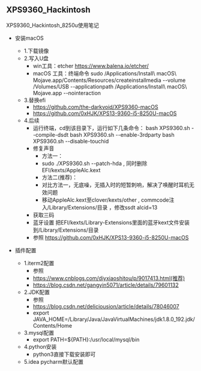 ## XPS9360_Hackintosh
XPS9360_Hackintosh_8250u使用笔记

* 安装macOS
  * 1.下载镜像
  * 2.写入U盘
      * win工具：etcher https://www.balena.io/etcher/
      * macOS 工具：终端命令 sudo /Applications/Install\ macOS\ Mojave.app/Contents/Resources/createinstallmedia --volume                            /Volumes/USB   --applicationpath /Applications/Install\ macOS\ Mojave.app --nointeraction
  * 3.替换efi
      * https://github.com/the-darkvoid/XPS9360-macOS
      * https://github.com/0xHJK/XPS13-9360-i5-8250U-macOS
  * 4.后续
      * 运行终端，cd到该目录下，运行如下几条命令：
        bash XPS9360.sh --compile-dsdt 
        bash XPS9360.sh --enable-3rdparty
        bash XPS9360.sh --disable-touchid
      * 修复声音 
        * 方法一：
        * sudo ./XPS9360.sh --patch-hda , 同时删除EFI/kexts/AppleAlc.kext
        * 方法二(推荐)：
        * 对比方法一，无底噪，无插入时的短暂刺响，解决了唤醒时耳机无效问题
        * 移动AppleAlc.kext至clover/kexts/other , commcode注入/Library/Extensions/目录 ，修改ssdt alcid=13
      * 获取三码
      * 蓝牙设置  把EFI/kexts/Library-Extensions里面的蓝牙kext文件安装到/Library/Extensions/目录
      * 参照 https://github.com/0xHJK/XPS13-9360-i5-8250U-macOS

* 插件配置
  * 1.iterm2配置
      * 参照 
      * https://www.cnblogs.com/diyxiaoshitou/p/9017413.html(推荐)
      * https://blog.csdn.net/gangyin5071/article/details/79601132
  * 2.JDK配置
      * 参照 
      * https://blog.csdn.net/deliciousion/article/details/78046007
      * export JAVA_HOME=/Library/Java/JavaVirtualMachines/jdk1.8.0_192.jdk/Contents/Home
  * 3.mysql配置
      * export PATH=${PATH}:/usr/local/mysql/bin
  * 4.python安装
      * python3直接下载安装即可
  * 5.idea pycharm默认配置
